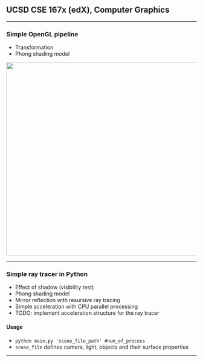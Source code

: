 ## UCSD CSE 167x (edX), Computer Graphics

---
### Simple OpenGL pipeline
* Transformation
* Phong shading model
<img src="https://github.com/lingqiz/UCSD-CSE-167x/blob/master/hw2.png" width="512">

---
### Simple ray tracer in Python 
* Effect of shadow (visibility test)
* Phong shading model
* Mirror reflection with resursive ray tracing
* Simple acceleration with CPU parallel processing
* TODO: implement acceleration structure for the ray tracer

#### Usage
- `python main.py 'scene_file_path' #num_of_process`
- `scene_file` defines camera, light, objects and their surface properties
---